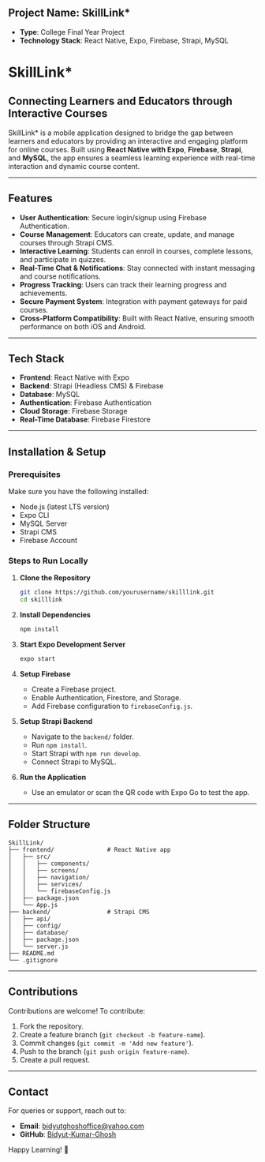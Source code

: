 ## Project Name: SkillLink\*

- **Type**: College Final Year Project
- **Technology Stack**: React Native, Expo, Firebase, Strapi, MySQL

# SkillLink\*

## Connecting Learners and Educators through Interactive Courses

SkillLink\* is a mobile application designed to bridge the gap between learners and educators by providing an interactive and engaging platform for online courses. Built using **React Native with Expo**, **Firebase**, **Strapi**, and **MySQL**, the app ensures a seamless learning experience with real-time interaction and dynamic course content.

---

## Features

- **User Authentication**: Secure login/signup using Firebase Authentication.
- **Course Management**: Educators can create, update, and manage courses through Strapi CMS.
- **Interactive Learning**: Students can enroll in courses, complete lessons, and participate in quizzes.
- **Real-Time Chat & Notifications**: Stay connected with instant messaging and course notifications.
- **Progress Tracking**: Users can track their learning progress and achievements.
- **Secure Payment System**: Integration with payment gateways for paid courses.
- **Cross-Platform Compatibility**: Built with React Native, ensuring smooth performance on both iOS and Android.

---

## Tech Stack

- **Frontend**: React Native with Expo
- **Backend**: Strapi (Headless CMS) & Firebase
- **Database**: MySQL
- **Authentication**: Firebase Authentication
- **Cloud Storage**: Firebase Storage
- **Real-Time Database**: Firebase Firestore

---

## Installation & Setup

### Prerequisites

Make sure you have the following installed:

- Node.js (latest LTS version)
- Expo CLI
- MySQL Server
- Strapi CMS
- Firebase Account

### Steps to Run Locally

1. **Clone the Repository**

   ```sh
   git clone https://github.com/yourusername/skilllink.git
   cd skilllink
   ```

2. **Install Dependencies**

   ```sh
   npm install
   ```

3. **Start Expo Development Server**

   ```sh
   expo start
   ```

4. **Setup Firebase**

   - Create a Firebase project.
   - Enable Authentication, Firestore, and Storage.
   - Add Firebase configuration to `firebaseConfig.js`.

5. **Setup Strapi Backend**

   - Navigate to the `backend/` folder.
   - Run `npm install`.
   - Start Strapi with `npm run develop`.
   - Connect Strapi to MySQL.

6. **Run the Application**

   - Use an emulator or scan the QR code with Expo Go to test the app.

---

## Folder Structure

```
SkillLink/
├── frontend/               # React Native app
│   ├── src/
│   │   ├── components/
│   │   ├── screens/
│   │   ├── navigation/
│   │   ├── services/
│   │   └── firebaseConfig.js
│   ├── package.json
│   └── App.js
├── backend/                # Strapi CMS
│   ├── api/
│   ├── config/
│   ├── database/
│   ├── package.json
│   └── server.js
├── README.md
└── .gitignore
```

---

## Contributions

Contributions are welcome! To contribute:

1. Fork the repository.
2. Create a feature branch (`git checkout -b feature-name`).
3. Commit changes (`git commit -m 'Add new feature'`).
4. Push to the branch (`git push origin feature-name`).
5. Create a pull request.

---

## Contact

For queries or support, reach out to:

- **Email**: [bidyutghoshoffice@yahoo.com](mailto:bidyutghoshoffice@yahoo.com)
- **GitHub**: [Bidyut-Kumar-Ghosh](https://github.com/Bidyut-Kumar-Ghosh)

Happy Learning! 🚀
